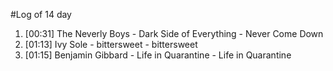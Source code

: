 #Log of 14 day

1. [00:31] The Neverly Boys - Dark Side of Everything - Never Come Down
1. [01:13] Ivy Sole - bittersweet - bittersweet
1. [01:15] Benjamin Gibbard - Life in Quarantine - Life in Quarantine
